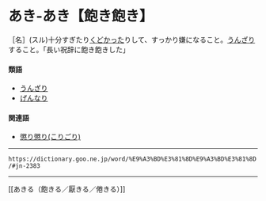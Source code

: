 # あき‐あき【飽き飽き】
［名］(スル)十分すぎたり[くどかった](くどい)りして、すっかり嫌になること。[うんざり](うんざり)すること。「長い祝辞に飽き飽きした」

#### 類語

-   [うんざり](https://dictionary.goo.ne.jp/word/%E3%81%86%E3%82%93%E3%81%96%E3%82%8A/#jn-21506)
-   [げんなり](https://dictionary.goo.ne.jp/word/%E3%81%92%E3%82%93%E3%81%AA%E3%82%8A/#jn-70590)

#### 関連語

-   [懲り懲り(こりごり)](https://dictionary.goo.ne.jp/word/%E6%87%B2%E3%82%8A%E6%87%B2%E3%82%8A/#jn-82634)

---
`https://dictionary.goo.ne.jp/word/%E9%A3%BD%E3%81%8D%E9%A3%BD%E3%81%8D/#jn-2383`

---
[[あきる（飽きる／厭きる／倦きる）]]